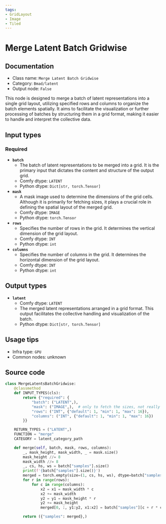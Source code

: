 ```yaml
---
tags:
- GridLayout
- Image
- Tiled
---
```


# Merge Latent Batch Gridwise
## Documentation
- Class name: `Merge Latent Batch Gridwise`
- Category: `Bmad/latent`
- Output node: `False`

This node is designed to merge a batch of latent representations into a single grid layout, utilizing specified rows and columns to organize the batch elements spatially. It aims to facilitate the visualization or further processing of batches by structuring them in a grid format, making it easier to handle and interpret the collective data.
## Input types
### Required
- **`batch`**
    - The batch of latent representations to be merged into a grid. It is the primary input that dictates the content and structure of the output grid.
    - Comfy dtype: `LATENT`
    - Python dtype: `Dict[str, torch.Tensor]`
- **`mask`**
    - A mask image used to determine the dimensions of the grid cells. Although it is primarily for fetching sizes, it plays a crucial role in defining the spatial layout of the merged grid.
    - Comfy dtype: `IMAGE`
    - Python dtype: `torch.Tensor`
- **`rows`**
    - Specifies the number of rows in the grid. It determines the vertical dimension of the grid layout.
    - Comfy dtype: `INT`
    - Python dtype: `int`
- **`columns`**
    - Specifies the number of columns in the grid. It determines the horizontal dimension of the grid layout.
    - Comfy dtype: `INT`
    - Python dtype: `int`
## Output types
- **`latent`**
    - Comfy dtype: `LATENT`
    - The merged latent representations arranged in a grid format. This output facilitates the collective handling and visualization of the batch.
    - Python dtype: `Dict[str, torch.Tensor]`
## Usage tips
- Infra type: `GPU`
- Common nodes: unknown


## Source code
```python
class MergeLatentsBatchGridwise:
    @classmethod
    def INPUT_TYPES(cls):
        return {"required": {
            "batch": ("LATENT",),
            "mask": ("IMAGE",),  # only to fetch the sizes, not really needed.
            "rows": ("INT", {"default": 1, "min": 1, "max": 16}),
            "columns": ("INT", {"default": 1, "min": 1, "max": 16})
        }}

    RETURN_TYPES = ("LATENT",)
    FUNCTION = "merge"
    CATEGORY = latent_category_path

    def merge(self, batch, mask, rows, columns):
        _, mask_height, mask_width, _ = mask.size()
        mask_height //= 8
        mask_width //= 8
        _, cs, hs, ws = batch["samples"].size()
        print(f'{batch["samples"].size()}')
        merged = torch.empty(size=(1, cs, hs, ws), dtype=batch["samples"].dtype, device=batch["samples"].device)
        for r in range(rows):
            for c in range(columns):
                x2 = x1 = mask_width * c
                x2 += mask_width
                y2 = y1 = mask_height * r
                y2 += mask_height
                merged[0, :, y1:y2, x1:x2] = batch["samples"][c + r * columns, :, y1:y2, x1:x2]

        return ({"samples": merged},)

```
